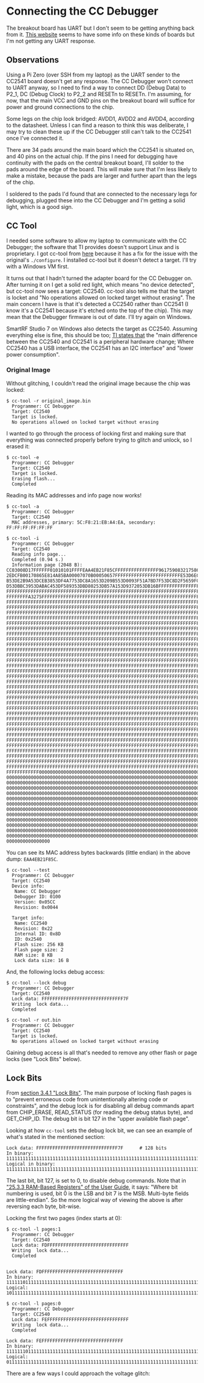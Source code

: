 # Connecting the CC Debugger

The breakout board has UART but I don't seem to be getting anything back from it.
[This website](http://www.martyncurrey.com/bluetooth-modules/) seems to have some info on these kinds of boards but I'm not getting any UART response.

## Observations

Using a Pi Zero (over SSH from my laptop) as the UART sender to the CC2541 board doesn't get any response.
The CC Debugger won't connect to UART anyway, so I need to find a way to connect DD (Debug Data) to P2_1, DC (Debug Clock) to P2_2 and RESETn to RESETn.
I'm assuming, for now, that the main VCC and GND pins on the breakout board will suffice for power and ground connections to the chip.

Some legs on the chip look bridged: AVDD1, AVDD2 and AVDD4, according to the datasheet.
Unless I can find a reason to think this was deliberate, I may try to clean these up if the CC Debugger still can't talk to the CC2541 once I've connected it.

There are 34 pads around the main board which the CC2541 is situated on, and 40 pins on the actual chip.
If the pins I need for debugging have continuity with the pads on the central breakout board, I'll solder to the pads around the edge of the board.
This will make sure that I'm less likely to make a mistake, because the pads are larger and further apart than the legs of the chip.

I soldered to the pads I'd found that are connected to the necessary legs for debugging, plugged these into the CC Debugger and I'm getting a solid light, which is a good sign.

## CC Tool

I needed some software to allow my laptop to communicate with the CC Debugger; the software that TI provides doesn't support Linux and is proprietary.
I got cc-tool from [here](https://github.com/dashesy/cc-tool) because it has a fix for the issue with the original's `./configure`.
I installed cc-tool but it doesn't detect a target. I'll try with a Windows VM first.

It turns out that I hadn't turned the adapter board for the CC Debugger on.
After turning it on I get a solid red light, which means "no device detected", but cc-tool now sees a target: CC2540.
cc-tool also tells me that the target is locket and "No operations allowed on locked target without erasing".
The main concern I have is that it's detected a CC2540 rather than CC2541 (I know it's a CC2541 because it's etched onto the top of the chip).
This may mean that the Debugger firmware is out of date.
I'll try again on Windows.

SmartRF Studio 7 on Windows also detects the target as CC2540.
Assuming everything else is fine, this should be too; [TI states that](https://www.ti.com/lit/ug/swru270c/swru270c.pdf?ts=1642609030440) the "main difference between the CC2540 and CC2541 is a peripheral hardware change; Where CC2540
has a USB interface, the CC2541 has an I2C interface" and "lower power consumption".

### Original Image

Without glitching, I couldn't read the original image because the chip was locked:

```
$ cc-tool -r original_image.bin
  Programmer: CC Debugger
  Target: CC2540
  Target is locked.
  No operations allowed on locked target without erasing
```

I wanted to go through the process of locking first and making sure that everything was connected properly before trying to glitch and unlock, so I erased it:

```
$ cc-tool -e
  Programmer: CC Debugger
  Target: CC2540
  Target is locked.
  Erasing flash...
  Completed   
```

Reading its MAC addresses and info page now works!

```
$ cc-tool -a
  Programmer: CC Debugger
  Target: CC2540
  MAC addresses, primary: 5C:F8:21:EB:A4:EA, secondary: FF:FF:FF:FF:FF:FF
```

```
$ cc-tool -i
  Programmer: CC Debugger
  Target: CC2540
  Reading info page...
  Completed (0.94 s.)
  Information page (2048 B):
CC03008D17FFFFFF01010101FFFFEAA4EB21F85CFFFFFFFFFFFFFFFF961759083217586C7FFC695C
2EDCFB00170865E814A85BA00007070B00050657FFFFFFFFFFFFFFFFFFFFFFFFE53D6ECAC53D62BE
B53DE2B9A53DCEB3853DF4A7753DC8A1653D209B553D0093F51A7BD7F53DC8D2F5659FCAF53D7FD2
D53DBBC3953DABAC453DF589353DBD80253DB57A153D9372053DB16BFFFFFFFFFFFFFFFFFFFFFFFF
FFFFFFFFFFFFFFFFFFFFFFFFFFFFFFFFFFFFFFFFFFFFFFFFFFFFFFFFFFFFFFFFFFFFFFFFFFFFFFFF
FFFFFFFFA3275FFFFFFFFFFFFFFFFFFFFFFFFFFFFFFFFFFFFFFFFFFFFFFFFFFFFFFFFFFFFFFFFFFF
FFFFFFFFFFFFFFFFFFFFFFFFFFFFFFFFFFFFFFFFFFFFFFFFFFFFFFFFFFFFFFFFFFFFFFFFFFFFFFFF
FFFFFFFFFFFFFFFFFFFFFFFFFFFFFFFFFFFFFFFFFFFFFFFFFFFFFFFFFFFFFFFFFFFFFFFFFFFFFFFF
FFFFFFFFFFFFFFFFFFFFFFFFFFFFFFFFFFFFFFFFFFFFFFFFFFFFFFFFFFFFFFFFFFFFFFFFFFFFFFFF
FFFFFFFFFFFFFFFFFFFFFFFFFFFFFFFFFFFFFFFFFFFFFFFFFFFFFFFFFFFFFFFFFFFFFFFFFFFFFFFF
FFFFFFFFFFFFFFFFFFFFFFFFFFFFFFFFFFFFFFFFFFFFFFFFFFFFFFFFFFFFFFFFFFFFFFFFFFFFFFFF
FFFFFFFFFFFFFFFFFFFFFFFFFFFFFFFFFFFFFFFFFFFFFFFFFFFFFFFFFFFFFFFFFFFFFFFFFFFFFFFF
FFFFFFFFFFFFFFFFFFFFFFFFFFFFFFFFFFFFFFFFFFFFFFFFFFFFFFFFFFFFFFFFFFFFFFFFFFFFFFFF
FFFFFFFFFFFFFFFFFFFFFFFFFFFFFFFFFFFFFFFFFFFFFFFFFFFFFFFFFFFFFFFFFFFFFFFFFFFFFFFF
FFFFFFFFFFFFFFFFFFFFFFFFFFFFFFFFFFFFFFFFFFFFFFFFFFFFFFFFFFFFFFFFFFFFFFFFFFFFFFFF
FFFFFFFFFFFFFFFFFFFFFFFFFFFFFFFFFFFFFFFFFFFFFFFFFFFFFFFFFFFFFFFFFFFFFFFFFFFFFFFF
FFFFFFFFFFFFFFFFFFFFFFFFFFFFFFFFFFFFFFFFFFFFFFFFFFFFFFFFFFFFFFFFFFFFFFFFFFFFFFFF
FFFFFFFFFFFFFFFFFFFFFFFFFFFFFFFFFFFFFFFFFFFFFFFFFFFFFFFFFFFFFFFFFFFFFFFFFFFFFFFF
FFFFFFFFFFFFFFFFFFFFFFFFFFFFFFFFFFFFFFFFFFFFFFFFFFFFFFFFFFFFFFFFFFFFFFFFFFFFFFFF
FFFFFFFFFFFFFFFFFFFFFFFFFFFFFFFFFFFFFFFFFFFFFFFFFFFFFFFFFFFFFFFFFFFFFFFFFFFFFFFF
FFFFFFFFFFFFFFFFFFFFFFFFFFFFFFFFFFFFFFFFFFFFFFFFFFFFFFFFFFFFFFFFFFFFFFFFFFFFFFFF
FFFFFFFFFFFFFFFFFFFFFFFFFFFFFFFFFFFFFFFFFFFFFFFFFFFFFFFFFFFFFFFFFFFFFFFFFFFFFFFF
FFFFFFFFFFFFFFFFFFFFFFFFFFFFFFFFFFFFFFFFFFFFFFFFFFFFFFFFFFFFFFFFFFFFFFFFFFFFFFFF
FFFFFFFFFFFFFFFFFFFFFFFFFFFFFFFFFFFFFFFFFFFFFFFFFFFFFFFFFFFFFFFFFFFFFFFFFFFFFFFF
FFFFFFFFFFFFFFFFFFFFFFFFFFFFFFFFFFFFFFFFFFFFFFFFFFFFFFFFFFFFFFFFFFFFFFFFFFFFFFFF
FFFFFFFFFFFFFFFFFFFFFFFFFFFFFFFFFFFFFFFFFFFFFFFFFFFFFFFFFFFFFFFFFFFFFFFFFFFFFFFF
FFFFFFFFFFFFFFFFFFFFFFFFFFFFFFFFFFFFFFFFFFFFFFFFFFFFFFFFFFFFFFFFFFFFFFFFFFFFFFFF
FFFFFFFFFFFFFFFFFFFFFFFFFFFFFFFFFFFFFFFFFFFFFFFFFFFFFFFFFFFFFFFFFFFFFFFFFFFFFFFF
FFFFFFFFFFFFFFFFFFFFFFFFFFFFFFFFFFFFFFFFFFFFFFFFFFFFFFFFFFFFFFFFFFFFFFFFFFFFFFFF
FFFFFFFFFFFFFFFFFFFFFFFFFFFFFFFFFFFFFFFFFFFFFFFFFFFFFFFFFFFFFFFFFFFFFFFFFFFFFFFF
FFFFFFFFFFFFFFFFFFFFFFFFFFFFFFFFFFFFFFFFFFFFFFFFFFFFFFFFFFFFFFFFFFFFFFFFFFFFFFFF
FFFFFFFFFFFFFFFFFFFFFFFFFFFFFFFFFFFFFFFFFFFFFFFFFFFFFFFFFFFFFFFFFFFFFFFFFFFFFFFF
FFFFFFFFFFFFFFFFFFFFFFFFFFFFFFFFFFFFFFFFFFFFFFFFFFFFFFFFFFFFFFFFFFFFFFFFFFFFFFFF
FFFFFFFFFFFFFFFFFFFFFFFFFFFFFFFFFFFFFFFFFFFFFFFFFFFFFFFFFFFFFFFFFFFFFFFFFFFFFFFF
FFFFFFFFFFFFFFFFFFFFFFFFFFFFFFFFFFFFFFFFFFFFFFFFFFFFFFFFFFFFFFFFFFFFFFFFFFFFFFFF
FFFFFFFFFFFFFFFFFFFFFFFFFFFFFFFFFFFFFFFFFFFFFFFFFFFFFFFFFFFFFFFFFFFFFFFFFFFFFFFF
FFFFFFFFFFFFFFFFFFFFFFFFFFFFFFFFFFFFFFFFFFFFFFFFFFFFFFFFFFFFFFFFFFFFFFFFFFFFFFFF
FFFFFFFFFFFFFFFFFFFFFFFFFFFFFFFFFFFFFFFFFFFFFFFFFFFFFFFFFFFFFFFFFFFFFFFFFFFFFFFF
FFFFFFFFFFFF00000000000000000000000000000000000000000000000000000000000000000000
00000000000000000000000000000000000000000000000000000000000000000000000000000000
00000000000000000000000000000000000000000000000000000000000000000000000000000000
00000000000000000000000000000000000000000000000000000000000000000000000000000000
00000000000000000000000000000000000000000000000000000000000000000000000000000000
00000000000000000000000000000000000000000000000000000000000000000000000000000000
00000000000000000000000000000000000000000000000000000000000000000000000000000000
00000000000000000000000000000000000000000000000000000000000000000000000000000000
00000000000000000000000000000000000000000000000000000000000000000000000000000000
00000000000000000000000000000000000000000000000000000000000000000000000000000000
00000000000000000000000000000000000000000000000000000000000000000000000000000000
00000000000000000000000000000000000000000000000000000000000000000000000000000000
00000000000000000000000000000000000000000000000000000000000000000000000000000000
0000000000000000
```

You can see its MAC address bytes backwards (little endian) in the above dump: `EAA4EB21F85C`.

```
$ cc-tool --test
  Programmer: CC Debugger
  Target: CC2540
  Device info: 
   Name: CC Debugger
   Debugger ID: 0100
   Version: 0x05CC
   Revision: 0x0044

  Target info: 
   Name: CC2540
   Revision: 0x22
   Internal ID: 0x8D
   ID: 0x2540
   Flash size: 256 KB
   Flash page size: 2
   RAM size: 8 KB
   Lock data size: 16 B
```

And, the following locks debug access:

```
$ cc-tool --lock debug
  Programmer: CC Debugger
  Target: CC2540
  Lock data: FFFFFFFFFFFFFFFFFFFFFFFFFFFFFF7F
  Writing  lock data...
  Completed

$ cc-tool -r out.bin
  Programmer: CC Debugger
  Target: CC2540
  Target is locked.
  No operations allowed on locked target without erasing
```

Gaining debug access is all that's needed to remove any other flash or page locks (see "Lock Bits" below).

## Lock Bits

From [section 3.4.1 "Lock Bits"](https://www.ti.com/lit/ug/swru191f/swru191f.pdf).
The main purpose of locking flash pages is to "prevent erroneous code from unintentionally altering code or constraints", and the debug lock is for disabling all debug commands apart from CHIP_ERASE, READ_STATUS (for reading the debug status byte), and GET_CHIP_ID.
The debug bit is bit 127 in the "upper available flash page".

Looking at how `cc-tool` sets the debug lock bit, we can see an example of what's stated in the mentioned section:

```
Lock data: FFFFFFFFFFFFFFFFFFFFFFFFFFFFFF7F      # 128 bits
In binary: 11111111111111111111111111111111111111111111111111111111111111111111111111111111111111111111111111111111111111111111111101111111
Logical in binary: 11111111111111111111111111111111111111111111111111111111111111111111111111111111111111111111111111111111111111111111111111111110
```

The last bit, bit 127, is set to 0, to disable debug commands.
Note that in ["25.3.3 RAM-Based Registers" of the User Guide](https://www.ti.com/lit/ug/swru191f/swru191f.pdf), it says: "Where bit numbering is used, bit 0 is the LSB and bit 7 is the MSB. Multi-byte fields are little-endian".
So the more logical way of viewing the above is after reversing each byte, bit-wise.

Locking the first two pages (index starts at 0):

```
$ cc-tool -l pages:1
  Programmer: CC Debugger
  Target: CC2540
  Lock data: FDFFFFFFFFFFFFFFFFFFFFFFFFFFFFFF
  Writing  lock data...
  Completed


Lock data: FDFFFFFFFFFFFFFFFFFFFFFFFFFFFFFF
In binary: 11111101111111111111111111111111111111111111111111111111111111111111111111111111111111111111111111111111111111111111111111111111
Logical:  10111111111111111111111111111111111111111111111111111111111111111111111111111111111111111111111111111111111111111111111111111111
```

```
$ cc-tool -l pages:0
  Programmer: CC Debugger
  Target: CC2540
  Lock data: FEFFFFFFFFFFFFFFFFFFFFFFFFFFFFFF
  Writing  lock data...
  Completed

Lock data: FEFFFFFFFFFFFFFFFFFFFFFFFFFFFFFF
In binary: 11111110111111111111111111111111111111111111111111111111111111111111111111111111111111111111111111111111111111111111111111111111
Logical:  01111111111111111111111111111111111111111111111111111111111111111111111111111111111111111111111111111111111111111111111111111111
```

There are a few ways I could approach the voltage glitch:

